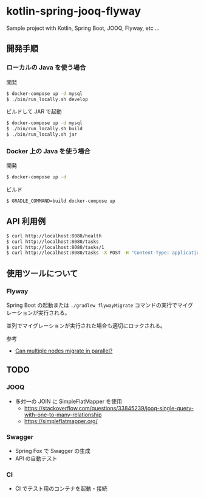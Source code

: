 # kotlin-spring-jooq-flyway

Sample project with Kotlin, Spring Boot, JOOQ, Flyway, etc ...

## 開発手順

### ローカルの Java を使う場合

開発

```bash
$ docker-compose up -d mysql
$ ./bin/run_locally.sh develop
```

ビルドして JAR で起動

```bash
$ docker-compose up -d mysql
$ ./bin/run_locally.sh build
$ ./bin/run_locally.sh jar
```

### Docker 上の Java を使う場合

開発

```bash
$ docker-compose up -d
```

ビルド

```bash
$ GRADLE_COMMAND=build docker-compose up
```

## API 利用例

```bash
$ curl http://localhost:8080/health
$ curl http://localhost:8080/tasks
$ curl http://localhost:8080/tasks/1
$ curl http://localhost:8080/tasks -X POST -H "Content-Type: application/json" -d '{"name": "MyTask", "assigneeUserId": 1}'
```

## 使用ツールについて

### Flyway

Spring Boot の起動または `./gradlew flywayMigrate` コマンドの実行でマイグレーションが実行される。

並列でマイグレーションが実行された場合も適切にロックされる。

参考
* [Can multiple nodes migrate in parallel?](https://flywaydb.org/documentation/faq.html#parallel)

## TODO

### JOOQ
* 多対一の JOIN に SimpleFlatMapper を使用
  * https://stackoverflow.com/questions/33845239/jooq-single-query-with-one-to-many-relationship
  * https://simpleflatmapper.org/

### Swagger
* Spring Fox で Swagger の生成
* API の自動テスト

### CI
* CI でテスト用のコンテナを起動・接続
